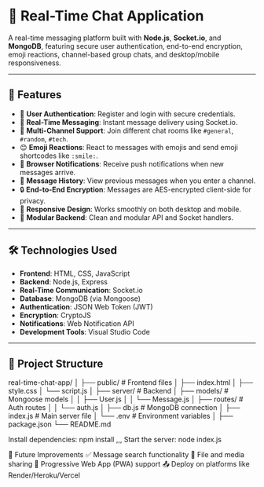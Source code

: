 # 💬 Real-Time Chat Application

A real-time messaging platform built with **Node.js**, **Socket.io**, and **MongoDB**, featuring secure user authentication, end-to-end encryption, emoji reactions, channel-based group chats, and desktop/mobile responsiveness.

---

## 🚀 Features

- 🔐 **User Authentication**: Register and login with secure credentials.
- 💬 **Real-Time Messaging**: Instant message delivery using Socket.io.
- 🧵 **Multi-Channel Support**: Join different chat rooms like `#general`, `#random`, `#tech`.
- 😊 **Emoji Reactions**: React to messages with emojis and send emoji shortcodes like `:smile:`.
- 🔔 **Browser Notifications**: Receive push notifications when new messages arrive.
- 🧠 **Message History**: View previous messages when you enter a channel.
- 🔒 **End-to-End Encryption**: Messages are AES-encrypted client-side for privacy.
- 📱 **Responsive Design**: Works smoothly on both desktop and mobile.
- 🧩 **Modular Backend**: Clean and modular API and Socket handlers.

---

## 🛠️ Technologies Used

- **Frontend**: HTML, CSS, JavaScript
- **Backend**: Node.js, Express
- **Real-Time Communication**: Socket.io
- **Database**: MongoDB (via Mongoose)
- **Authentication**: JSON Web Token (JWT)
- **Encryption**: CryptoJS
- **Notifications**: Web Notification API
- **Development Tools**: Visual Studio Code

---

## 📁 Project Structure

real-time-chat-app/
│
├── public/ # Frontend files
│ ├── index.html
│ ├── style.css
│ └── script.js
│
├── server/ # Backend
│ ├── models/ # Mongoose models
│ │ ├── User.js
│ │ └── Message.js
│ ├── routes/ # Auth routes
│ │ └── auth.js
│ ├── db.js # MongoDB connection
│ ├── index.js # Main server file
│ └── .env # Environment variables
│
├── package.json
└── README.md

Install dependencies: npm install ,,,
Start the server: node index.js

📌 Future Improvements
✅ Message search functionality
📎 File and media sharing
📱 Progressive Web App (PWA) support
📤 Deploy on platforms like Render/Heroku/Vercel

